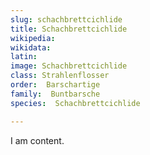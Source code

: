 ```yaml
---
slug: schachbrettcichlide
title: Schachbrettcichlide
wikipedia: 
wikidata: 
latin:
image: Schachbrettcichlide
class: Strahlenflosser
order:  Barschartige
family:  Buntbarsche
species:  Schachbrettcichlide

---
```


I am content.
